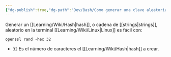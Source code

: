 ```yaml
---
{"dg-publish":true,"dg-path":"Dev/Bash/Como generar una clave aleatoria en la terminal.md","permalink":"/dev/bash/como-generar-una-clave-aleatoria-en-la-terminal/","created":"2024-04-01T18:47","updated":"2024-04-01T19:01"}
---
```


Generar un [[Learning/Wiki/Hash\|hash]], o cadena de [[strings\|strings]], aleatorio en la terminal [[Learning/Wiki/Linux\|Linux]] es fácil con:
```shell
openssl rand -hex 32
```
- `32` Es el número de caracteres el [[Learning/Wiki/Hash\|hash]] a crear.